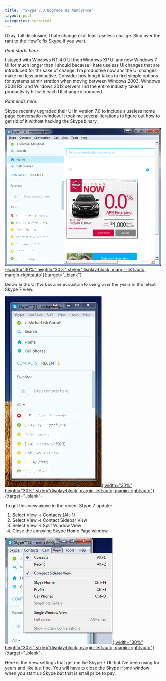 ```yaml
---
title:  "Skype 7.0 Upgrade UI Annoyance"
layout: post
categories: technical
---
```


Okay, full disclosure, I hate change or at least useless change. Skip over the rant to the HowTo fix Skype if you want.

<!-- excerpt-end -->

*Rant starts here...*

I stayed with Windows NT 4.0 UI then Windows XP UI and now Windows 7 UI for much longer than I should because I hate useless UI changes that are introduced for the sake of change. I’m productive now and the UI changes make me less productive. Consider how long it takes to find simple options for systems administration when moving between Windows 2003, Windows 2008 R2, and Windows 2012 servers and the entire industry takes a productivity hit with each UI change introduced.

*Rant ends here.*

Skype recently upgraded their UI in version 7.0 to include a useless home page conversation window. It took me several iterations to figure out how to get rid of it without hacking the Skype binary.

[![skype7](/assets/images/skype7-maximum.png){:width="30%" height="30%" style="display:block; margin-left:auto; margin-right:auto"}](/assets/images/skype7-maximum.png){:target="_blank"}

Below is the UI I’ve become accustom to using over the years in the latest Skype 7 view.

[![skype7](/assets/images/skype7-minimum.png){:width="30%" height="30%" style="display:block; margin-left:auto; margin-right:auto"}](/assets/images/skype7-minimum.png){:target="_blank"}

To get this view above in the recent Skype 7 update:

1. Select View -> Contacts (Alt-1)
2. Select View -> Contact Sidebar View
3. Select View -> Split Window View
4. Close the annoying Skype Home Page window

[![skype7](/assets/images/skype7-viewmenu.png){:width="30%" height="30%" style="display:block; margin-left:auto; margin-right:auto"}](/assets/images/skype7-viewmenu.png){:target="_blank"}

Here is the View settings that get me the Skype 7 UI that I’ve been using for years and like just fine. You will have to close the Skype Home window when you start up Skype but that is small price to pay.

